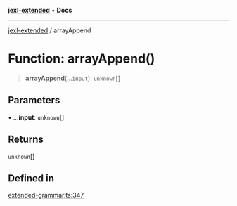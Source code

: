 [**jexl-extended**](../README.md) • **Docs**

***

[jexl-extended](../globals.md) / arrayAppend

# Function: arrayAppend()

> **arrayAppend**(...`input`): `unknown`[]

## Parameters

• ...**input**: `unknown`[]

## Returns

`unknown`[]

## Defined in

[extended-grammar.ts:347](https://github.com/nikoraes/jexl-extended/blob/db8adde102268337995e72b2224f129152316ed5/src/extended-grammar.ts#L347)
